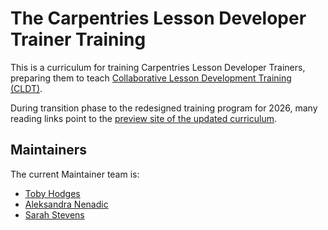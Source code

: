 # The Carpentries Lesson Developer Trainer Training

This is a curriculum for training Carpentries Lesson Developer Trainers,
preparing them to teach [Collaborative Lesson Development Training (CLDT)][cldt].

During transition phase to the redesigned training program for 2026, many reading links point to the [preview site of the updated curriculum](https://tobyhodges.github.io/cldt26-preview/).

## Maintainers

The current Maintainer team is:

- [Toby Hodges](https://github.com/tobyhodges/)
- [Aleksandra Nenadic](https://github.com/anenadic/)
- [Sarah Stevens](https://github.com/sstevens2/)


[cldt]: https://carpentries.github.io/lesson-development-training/
